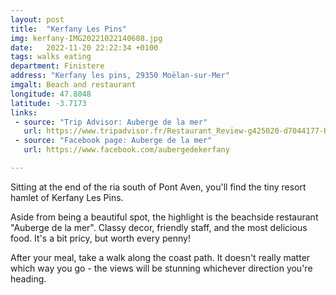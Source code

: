 ```yaml
---
layout: post
title:  "Kerfany Les Pins"
img: kerfany-IMG20221022140608.jpg
date:   2022-11-20 22:22:34 +0100
tags: walks eating
department: Finistere
address: "Kerfany les pins, 29350 Moëlan-sur-Mer"
imgalt: Beach and restaurant
longitude: 47.8048
latitude: -3.7173
links:
 - source: "Trip Advisor: Auberge de la mer"
   url: https://www.tripadvisor.fr/Restaurant_Review-g425020-d7044177-Reviews-L_Auberge_de_La_Mer-Moelan_sur_Mer_Finistere_Brittany.html
 - source: "Facebook page: Auberge de la mer"
   url: https://www.facebook.com/aubergedekerfany

---
```

Sitting at the end of the ria south of Pont Aven, you'll find the tiny resort hamlet of Kerfany Les Pins.

Aside from being a beautiful spot, the highlight is the beachside restaurant "Auberge de la mer". Classy decor, friendly staff, and the most delicious food. It's a bit pricy, but worth every penny!

After your meal, take a walk along the coast path. It doesn't really matter which way you go - the views will be stunning whichever direction you're heading.
